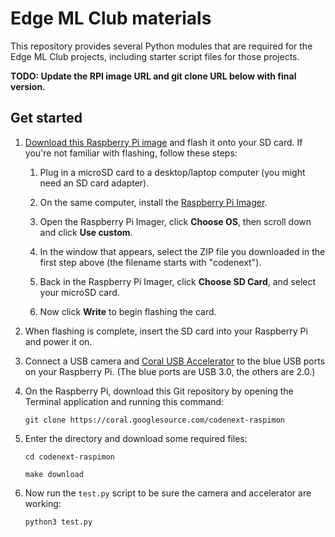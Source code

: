 # Edge ML Club materials

This repository provides several Python modules that are required
for the Edge ML Club projects, including starter script files for those projects.

**TODO: Update the RPI image URL and git clone URL below with final version.**

## Get started

1. [Download this Raspberry Pi image](https://drive.google.com/file/d/1QxMG5YdLhnJtENGiqO3gBtYRWH-cHcj6/view?usp=sharing&resourcekey=0-8uTVzxpS600tzY0jmTumOw)
    and flash it onto your SD card. If you're not familiar with flashing, follow these steps:

    1.  Plug in a microSD card to a desktop/laptop computer (you might need an SD card adapter).

    1.  On the same computer, install the [Raspberry Pi Imager](https://www.raspberrypi.org/software/).

    1.  Open the Raspberry Pi Imager, click **Choose OS**, then scroll down and click
    **Use custom**.

    1.  In the window that appears, select the ZIP file you downloaded in the first step above
    (the filename starts with "codenext").

    1.  Back in the Raspberry Pi Imager, click **Choose SD Card**, and select your microSD card.

    1.  Now click **Write** to begin flashing the card.

1.  When flashing is complete, insert the SD card into your Raspberry Pi and power it on.

1.  Connect a USB camera and [Coral USB Accelerator](https://coral.ai/products/accelerator)
    to the blue USB ports on your Raspberry Pi. (The blue ports are USB 3.0, the others are 2.0.)

1.  On the Raspberry Pi, download this Git repository by opening the Terminal application
    and running this command:

    ```
    git clone https://coral.googlesource.com/codenext-raspimon
    ```

1.  Enter the directory and download some required files:

    ```
    cd codenext-raspimon

    make download
    ```

1.  Now run the `test.py` script to be sure the camera and accelerator are working:

    ```
    python3 test.py
    ```
